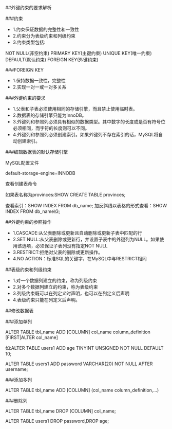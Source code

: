 ##外键约束的要求解析

###约束

- 1.约束保证数据的完整性和一致性
- 2.约束分为表级约束和列级约束
- 3.约束类型包括:

NOT NULL(非空约束)
PRIMARY KEY(主键约束)
UNIQUE KEY(唯一约束)
DEFAULT(默认约束)
FOREIGN KEY(外键约束)


###FOREIGN KEY

- 1.保持数据一致性，完整性
- 2.实现一对一或一对多关系

###外键约束的要求

- 1.父表和子表必须使用相同的存储引擎，而且禁止使用临时表。
- 2.数据表的存储引擎只能为InnoDB。
- 3.外键列和参照列必须具有相似的数据类型。其中数字的长度或是否有符号位必须相同，而字符的长度则可以不同。
- 4.外键列和参照列必须创建索引。如果外键列不存在索引的话，MySQL将自动创建索引。

###编辑数据表的默认存储引擎

MySQL配置文件

default-storage-engine=INNODB

查看创建表命令

如果表名称为provinces:SHOW CREATE TABLE provinces;

查看索引：SHOW INDEX FROM db_name;
加反斜线以表格的形式查看：SHOW INDEX FROM db_name\G;


##外键约束的参照操作

- 1.CASCADE:从父表删除或更新且自动删除或更新子表中匹配的行
- 2.SET NULL:从父表删除或更新行，并设置子表中的外键列为NULL。如果使用该选项，必须保证子表列没有指定NOT NULL
- 3.RESTRICT:拒绝对父表的删除或更新操作。
- 4.NO ACTION：标准SQL的关键字，在MySQL中与RESTRICT相同

##表级约束和列级约束

- 1.对一个数据列建立的约束，称为列级约束
- 2.对多个数据列建立的约束，称为表级约束
- 3.列级约束既可以在列定义时声明，也可以在列定义后声明
- 4.表级约束只能在列定义后声明。


##修改数据表

###添加单列

ALTER TABLE tbl_name ADD [COLUMN] col_name column_definition [FIRST|ALTER col_name]

如:ALTER TABLE users1 ADD age TINYINT UNSIGNED NOT NULL DEFAULT 10;

ALTER TABLE users1 ADD password VARCHAR(20) NOT NULL AFTER username;

###添加多列

ALTER TABLE tbl_name ADD [COLUMN] (col_name column_definition,...)

###删除列

ALTER TABLE tbl_name DROP [COLUMN] col_name;

ALTER TABLE users1 DROP password,DROP age;